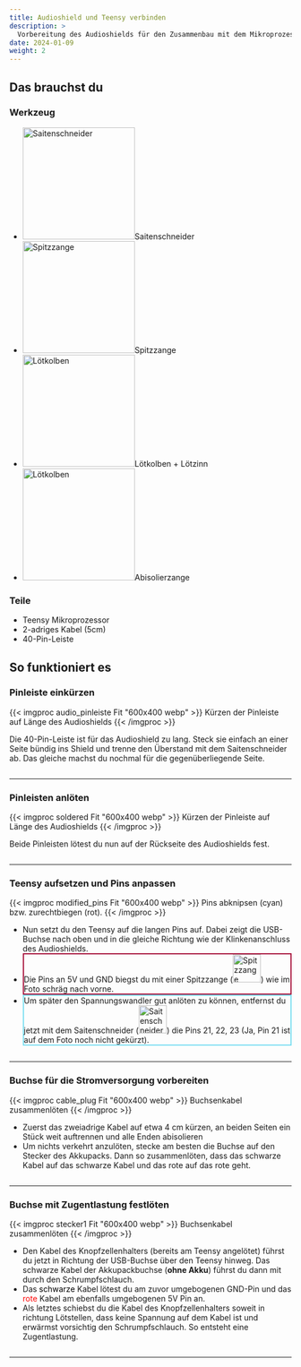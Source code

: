 ```yaml
---
title: Audioshield und Teensy verbinden 
description: >
  Vorbereitung des Audioshields für den Zusammenbau mit dem Mikroprozessor 
date: 2024-01-09
weight: 2
---
```

## Das brauchst du

<div class="row">
    <div class="col-md-6">
       <h3>Werkzeug</h3>
       <ul>
       <li><img src="/icons/saitenschneider.webp" alt="Saitenschneider" width="200"/>Saitenschneider</li>
       <li><img src="/icons/spitzzange.webp" alt="Spitzzange" width="200"/>Spitzzange</li>
       <li><img src="/icons/lötkolben.webp" alt="Lötkolben" width="200"/>Lötkolben + Lötzinn</li>
       <li><img src="/icons/abiso.webp" alt="Lötkolben" width="200"/>Abisolierzange</li>
       </ul>
</div>
    <div class="col-md-6">
<h3>Teile</h3>
<ul>
       <li>Teensy Mikroprozessor</li>
        <li>2-adriges Kabel (5cm)</li>
        <li>40-Pin-Leiste</li>
       </ul> 
       </div>
</div>

## So funktioniert es 

<div class="row">

### Pinleiste einkürzen
<div class="col-md-6">
       {{< imgproc audio_pinleiste Fit "600x400 webp" >}} Kürzen der Pinleiste auf Länge des Audioshields {{< /imgproc >}}
</div>
    <div class="col-md-6" style="display: flex; flex-direction: column; justify-content: center;">


 Die 40-Pin-Leiste ist für das Audioshield zu lang. Steck sie einfach an einer Seite bündig ins Shield und trenne den Überstand mit dem Saitenschneider ab. Das gleiche machst du nochmal für die gegenüberliegende Seite.
    </div>
</div>
<hr class="my-4"> <!-- Trennlinie -->

<div class="row">

### Pinleisten anlöten
<div class="col-md-6">
       {{< imgproc soldered Fit "600x400 webp" >}} Kürzen der Pinleiste auf Länge des Audioshields {{< /imgproc >}}
</div>
    <div class="col-md-6" style="display: flex; flex-direction: column; justify-content: center;">


 Beide Pinleisten lötest du nun auf der Rückseite des Audioshields fest. 
    </div>
</div>
<hr class="my-4"> <!-- Trennlinie -->

<div class="row">

### Teensy aufsetzen und Pins anpassen
<div class="col-md-6">
       {{< imgproc modified_pins Fit "600x400 webp" >}} Pins abknipsen (cyan) bzw. zurechtbiegen (rot). {{< /imgproc >}}
</div>
    <div class="col-md-6" style="display: flex; flex-direction: column; justify-content: center;">


 <ul><li>Nun setzt du den Teensy auf die langen Pins auf. Dabei zeigt die USB-Buchse nach oben und in die gleiche Richtung wie der Klinkenanschluss des Audioshields.</li> 
 <li style="border: 2px solid #a6113aff"> Die Pins an 5V und GND biegst du mit einer Spitzzange (<img src="/icons/spitzzange.webp" alt="Spitzzange" width="50"/>) wie im Foto schräg nach vorne.</li>
 <li style="border: 2px solid #7adef1ff">
  Um später den Spannungswandler gut anlöten zu können, entfernst du jetzt mit dem Saitenschneider (<img src="/icons/saitenschneider.webp" alt="Saitenschneider" width="50"/>) die Pins 21, 22, 23 (Ja, Pin 21 ist auf dem Foto noch nicht gekürzt).</li>
 </ul>   
    </div>
</div>
<hr class="my-4"> <!-- Trennlinie -->

<div class="row">

### Buchse für die Stromversorgung vorbereiten
<div class="col-md-6">
       {{< imgproc cable_plug Fit "600x400 webp" >}} Buchsenkabel zusammenlöten {{< /imgproc >}}
</div>
    <div class="col-md-6" style="display: flex; flex-direction: column; justify-content: center;">


 <ul><li> Zuerst das zweiadrige Kabel auf etwa 4 cm kürzen, an beiden Seiten ein Stück weit auftrennen und alle Enden abisolieren</li>
 <li>Um nichts verkehrt anzulöten, stecke am besten die Buchse auf den Stecker des Akkupacks. Dann so zusammenlöten, dass das schwarze Kabel auf das schwarze Kabel und das rote auf das rote geht.</li>
 </ul>
    </div>
</div>
<hr class="my-4"> <!-- Trennlinie -->

<div class="row">

### Buchse mit Zugentlastung festlöten
  <div class="col-md-6">
       {{< imgproc stecker1 Fit "600x400 webp" >}} Buchsenkabel zusammenlöten {{< /imgproc >}}
</div>
    <div class="col-md-6" style="display: flex; flex-direction: column; justify-content: center;">

 <ul><li>Den Kabel des Knopfzellenhalters (bereits am Teensy angelötet) führst du jetzt in Richtung der USB-Buchse über den Teensy hinweg. Das schwarze Kabel der Akkupackbuchse (<strong>ohne Akku</strong>) führst du dann mit durch den Schrumpfschlauch. </li>
 <li>Das <span style="color:black">schwarze</span> Kabel lötest du am zuvor umgebogenen GND-Pin und das <span style="color:red">rote</span> Kabel am ebenfalls umgebogenen 5V Pin an.</li>
 <li>Als letztes schiebst du die Kabel des Knopfzellenhalters soweit in richtung Lötstellen, dass keine Spannung auf dem Kabel ist und erwärmst vorsichtig den Schrumpfschlauch. So entsteht eine Zugentlastung. </li>
 </ul>
    </div>
</div>
<hr class="my-4"> <!-- Trennlinie -->